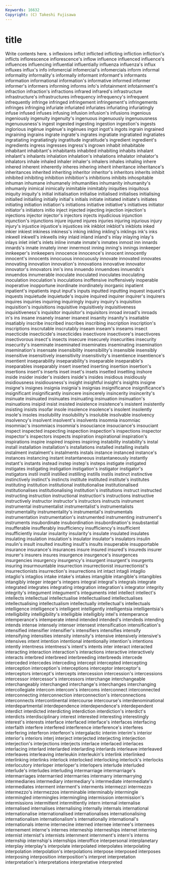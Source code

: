 ```yaml
---
Keywords: 16632 
Copyright: (C) Takeshi Fujisawa
---
```


# title

Write contents here.
s inflexions inflict inflicted inflicting infliction infliction's
inflicts inflorescence inflorescence's inflow influence influenced influence's influences influencing influential
influentially influenza influenza's influx influxes influx's info infomercial infomercial's infomercials
inform informal informality informality's informally informant informant's informants information informational
information's informative informed informer informer's informers informing informs info's infotainment
infotainment's infraction infraction's infractions infrared infrared's infrastructure infrastructure's infrastructures infrequency
infrequency's infrequent infrequently infringe infringed infringement infringement's infringements infringes infringing
infuriate infuriated infuriates infuriating infuriatingly infuse infused infuses infusing infusion
infusion's infusions ingenious ingeniously ingenuity ingenuity's ingenuous ingenuously ingenuousness ingenuousness's
ingest ingested ingesting ingestion ingestion's ingests inglorious ingénue ingénue's ingénues
ingot ingot's ingots ingrain ingrained ingraining ingrains ingrate ingrate's ingrates
ingratiate ingratiated ingratiates ingratiating ingratiatingly ingratitude ingratitude's ingredient ingredient's ingredients
ingress ingresses ingress's ingrown inhabit inhabitable inhabitant inhabitant's inhabitants inhabited
inhabiting inhabits inhalant inhalant's inhalants inhalation inhalation's inhalations inhalator inhalator's
inhalators inhale inhaled inhaler inhaler's inhalers inhales inhaling inhere inhered
inherent inherently inheres inhering inherit inheritance inheritance's inheritances inherited inheriting
inheritor inheritor's inheritors inherits inhibit inhibited inhibiting inhibition inhibition's inhibitions
inhibits inhospitable inhuman inhumane inhumanely inhumanities inhumanity inhumanity's inhumanly inimical
inimically inimitable inimitably iniquities iniquitous iniquity iniquity's initial initialisation initialise
initialised initialises initialising initialled initialling initially initial's initials initiate initiated
initiate's initiates initiating initiation initiation's initiations initiative initiative's initiatives initiator
initiator's initiators initio inject injected injecting injection injection's injections injector
injector's injectors injects injudicious injunction injunction's injunctions injure injured injures
injuries injuring injurious injury injury's injustice injustice's injustices ink inkblot
inkblot's inkblots inked inkier inkiest inkiness inkiness's inking inkling inkling's
inklings ink's inks inkwell inkwell's inkwells inky inlaid inland inland's
inlay inlaying inlay's inlays inlet inlet's inlets inline inmate inmate's
inmates inmost inn innards innards's innate innately inner innermost inning
inning's innings innkeeper innkeeper's innkeepers innocence innocence's innocent innocently innocent's
innocents innocuous innocuously innovate innovated innovates innovating innovation innovation's innovations
innovative innovator innovator's innovators inn's inns innuendo innuendoes innuendo's innuendos
innumerable inoculate inoculated inoculates inoculating inoculation inoculation's inoculations inoffensive inoffensively
inoperable inoperative inopportune inordinate inordinately inorganic inpatient inpatient's inpatients input
input's inputs inputted inputting inquest inquest's inquests inquietude inquietude's inquire
inquired inquirer inquirer's inquirers inquires inquiries inquiring inquiringly inquiry inquiry's
inquisition inquisition's inquisitions inquisitive inquisitively inquisitiveness inquisitiveness's inquisitor inquisitor's inquisitors
inroad inroad's inroads in's ins insane insanely insaner insanest insanity
insanity's insatiable insatiably inscribe inscribed inscribes inscribing inscription inscription's inscriptions
inscrutable inscrutably inseam inseam's inseams insect insecticide insecticide's insecticides insectivore
insectivore's insectivores insectivorous insect's insects insecure insecurely insecurities insecurity insecurity's
inseminate inseminated inseminates inseminating insemination insemination's insensate insensibility insensibility's insensible
insensibly insensitive insensitively insensitivity insensitivity's insentience insentience's insentient inseparability inseparability's
inseparable inseparable's inseparables inseparably insert inserted inserting insertion insertion's insertions
insert's inserts inset inset's insets insetted insetting inshore inside insider
insider's insiders inside's insides insidious insidiously insidiousness insidiousness's insight insightful
insight's insights insigne insigne's insignes insignia insignia's insignias insignificance insignificance's
insignificant insignificantly insincere insincerely insincerity insincerity's insinuate insinuated insinuates insinuating
insinuation insinuation's insinuations insipid insist insisted insistence insistence's insistent insistently
insisting insists insofar insole insolence insolence's insolent insolently insole's insoles
insolubility insolubility's insoluble insolvable insolvency insolvency's insolvent insolvent's insolvents insomnia
insomniac insomniac's insomniacs insomnia's insouciance insouciance's insouciant inspect inspected inspecting
inspection inspection's inspections inspector inspector's inspectors inspects inspiration inspirational inspiration's
inspirations inspire inspired inspires inspiring instability instability's instal install installation
installation's installations installed installing installs instalment instalment's instalments instals instance
instanced instance's instances instancing instant instantaneous instantaneously instantly instant's instants
instead instep instep's insteps instigate instigated instigates instigating instigation instigation's
instigator instigator's instigators instil instill instilled instilling instills instils instinct
instinctive instinctively instinct's instincts institute instituted institute's institutes instituting institution
institutional institutionalise institutionalised institutionalises institutionalising institution's institutions instruct instructed instructing
instruction instructional instruction's instructions instructive instructively instructor instructor's instructors instructs
instrument instrumental instrumentalist instrumentalist's instrumentalists instrumentality instrumentality's instrumental's instrumentals instrumentation
instrumentation's instrumented instrumenting instrument's instruments insubordinate insubordination insubordination's insubstantial insufferable
insufferably insufficiency insufficiency's insufficient insufficiently insular insularity insularity's insulate insulated
insulates insulating insulation insulation's insulator insulator's insulators insulin insulin's insult
insulted insulting insult's insults insuperable insupportable insurance insurance's insurances insure
insured insured's insureds insurer insurer's insurers insures insurgence insurgence's insurgences
insurgencies insurgency insurgency's insurgent insurgent's insurgents insuring insurmountable insurrection insurrectionist
insurrectionist's insurrectionists insurrection's insurrections int intact intagli intaglio intaglio's intaglios
intake intake's intakes intangible intangible's intangibles intangibly integer integer's integers
integral integral's integrals integrate integrated integrates integrating integration integration's integrator
integrity integrity's integument integument's integuments intel intellect intellect's intellects intellectual
intellectualise intellectualised intellectualises intellectualising intellectualism intellectually intellectual's intellectuals intelligence intelligence's
intelligent intelligently intelligentsia intelligentsia's intelligibility intelligibility's intelligible intelligibly intel's intemperance
intemperance's intemperate intend intended intended's intendeds intending intends intense intensely
intenser intensest intensification intensification's intensified intensifier intensifier's intensifiers intensifies intensify
intensifying intensities intensity intensity's intensive intensively intensive's intensives intent intention
intentional intentionally intention's intentions intently intentness intentness's intent's intents inter
interact interacted interacting interaction interaction's interactions interactive interactively interacts interbred
interbreed interbreeding interbreeds intercede interceded intercedes interceding intercept intercepted intercepting
interception interception's interceptions interceptor interceptor's interceptors intercept's intercepts intercession intercession's
intercessions intercessor intercessor's intercessors interchange interchangeable interchangeably interchanged interchange's interchanges
interchanging intercollegiate intercom intercom's intercoms interconnect interconnected interconnecting interconnection interconnection's
interconnections interconnects intercontinental intercourse intercourse's interdenominational interdepartmental interdependence interdependence's interdependent
interdict interdicted interdicting interdiction interdiction's interdict's interdicts interdisciplinary interest interested
interesting interestingly interest's interests interface interfaced interface's interfaces interfacing interfaith
interfere interfered interference interference's interferes interfering interferon interferon's intergalactic interim
interim's interior interior's interiors interj interject interjected interjecting interjection interjection's
interjections interjects interlace interlaced interlaces interlacing interlard interlarded interlarding interlards
interleave interleaved interleaves interleaving interleukin interleukin's interlink interlinked interlinking interlinks
interlock interlocked interlocking interlock's interlocks interlocutory interloper interloper's interlopers interlude
interluded interlude's interludes interluding intermarriage intermarriage's intermarriages intermarried intermarries intermarry
intermarrying intermediaries intermediary intermediary's intermediate intermediate's intermediates interment interment's interments
intermezzi intermezzo intermezzo's intermezzos interminable interminably intermingle intermingled intermingles intermingling
intermission intermission's intermissions intermittent intermittently intern internal internalise internalised internalises
internalising internally internals international internationalise internationalised internationalises internationalising internationalism internationalism's
internationally international's internationals interne internecine interned internee internee's internees internement
interne's internes interneship interneships internet interning internist internist's internists internment
internment's intern's interns internship internship's internships interoffice interpersonal interplanetary interplay
interplay's interpolate interpolated interpolates interpolating interpolation interpolation's interpolations interpose interposed
interposes interposing interposition interposition's interpret interpretation interpretation's interpretations interpretative interpreted
